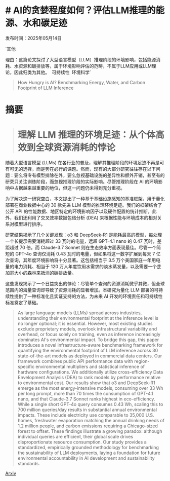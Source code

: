 # # AI的贪婪程度如何？评估LLM推理的能源、水和碳足迹

发布时间：2025年05月14日

`其他

理由：这篇论文探讨了大型语言模型（LLM）推理阶段的环境影响，包括能源消耗、水资源和碳排放等，属于环境影响评估的范畴，不属于LLM应用或LLM理论，因此归类为其他。` `可持续性` `环境科学`

> How Hungry is AI? Benchmarking Energy, Water, and Carbon Footprint of LLM Inference

# 摘要

> # 理解 LLM 推理的环境足迹：从个体高效到全球资源消耗的悖论
随着大型语言模型 (LLMs) 在各行业的普及，理解其推理阶段的环境足迹不再是可有可无的选择，而是势在必行的课题。然而，现有的大部分研究往往存在以下问题：要么将专有模型排除在外，要么忽视基础设施的差异性和额外开销，甚至有的研究只关注训练阶段，而忽视推理阶段的实际影响。尽管推理阶段在 AI 的环境影响中占据越来越重要的地位，但这一问题仍未得到充分重视。

为了解决这一研究空白，本文提出了一种基于基础设施感知的基准框架，用于量化部署在商业数据中心的 30 款先进 LLM 模型的推理环境足迹。我们的框架结合了公开 API 的性能数据、地区特定的环境影响因子以及硬件配置的统计推断。此外，我们还利用了交叉效率数据包络分析 (DEA) 来根据性能与环境成本的相对关系对模型进行排序。

研究结果揭示了几个关键发现：o3 和 DeepSeek-R1 是能耗最高的模型，每处理一个长提示需要消耗超过 33 瓦时的电量，远超 GPT-4.1 nano 的 0.47 瓦时，差距超过 70 倍。而 Claude-3.7 Sonnet 则在生态效率方面表现最佳。尽管一个简短的 GPT-4o 查询仅消耗 0.43 瓦时的电量，但如果将这一数字扩展到每天 7 亿次查询，其年度环境影响将十分显著。这包括相当于 3.5 万个美国家庭一年用电量的电力消耗、相当于 120 万人年度饮用水需求的淡水蒸发量，以及需要一个芝加哥大小的森林来抵消的碳排放量。

这些发现揭示了一个日益突出的悖论：尽管单个查询的资源消耗微乎其微，但全球范围内的海量查询却导致了资源消耗的显著增加。本研究为量化 LLM 部署的可持续性提供了一种标准化且实证支持的方法，为未来 AI 开发的环境责任和可持续性标准奠定了基础。

> As large language models (LLMs) spread across industries, understanding their environmental footprint at the inference level is no longer optional; it is essential. However, most existing studies exclude proprietary models, overlook infrastructural variability and overhead, or focus solely on training, even as inference increasingly dominates AI's environmental impact. To bridge this gap, this paper introduces a novel infrastructure-aware benchmarking framework for quantifying the environmental footprint of LLM inference across 30 state-of-the-art models as deployed in commercial data centers. Our framework combines public API performance data with region-specific environmental multipliers and statistical inference of hardware configurations. We additionally utilize cross-efficiency Data Envelopment Analysis (DEA) to rank models by performance relative to environmental cost. Our results show that o3 and DeepSeek-R1 emerge as the most energy-intensive models, consuming over 33 Wh per long prompt, more than 70 times the consumption of GPT-4.1 nano, and that Claude-3.7 Sonnet ranks highest in eco-efficiency. While a single short GPT-4o query consumes 0.43 Wh, scaling this to 700 million queries/day results in substantial annual environmental impacts. These include electricity use comparable to 35,000 U.S. homes, freshwater evaporation matching the annual drinking needs of 1.2 million people, and carbon emissions requiring a Chicago-sized forest to offset. These findings illustrate a growing paradox: although individual queries are efficient, their global scale drives disproportionate resource consumption. Our study provides a standardized, empirically grounded methodology for benchmarking the sustainability of LLM deployments, laying a foundation for future environmental accountability in AI development and sustainability standards.

[Arxiv](https://arxiv.org/abs/2505.09598)